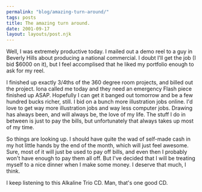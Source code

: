 ```yaml
---
permalink: "blog/amazing-turn-around/"
tags: posts
title: The amazing turn around.
date: 2001-09-17
layout: layouts/post.njk
---
```


Well, I was extremely productive today. I mailed out a demo reel to a guy in Beverly Hills about producing a national commercial. I doubt I'll get the job (I bid $6000 on it), but I feel accomplised that he liked my portfolio enough to ask for my reel. 

I finished up exactly 3/4ths of the 360 degree room projects, and billed out the project. Iona called me today and they need an emergency Flash piece finished up ASAP. Hopefully I can get it banged out tomorrow and be a few hundred bucks richer, still. I bid on a bunch more illustration jobs online. I'd love to get way more illustration jobs and way less computer jobs. Drawing has always been, and will always be, the love of my life. The stuff I do in between is just to pay the bills, but unfortunately that always takes up most of my time. 

So things are looking up. I should have quite the wad of self-made cash in my hot little hands by the end of the month, which will just feel awesome. Sure, most of it will just be used to pay off bills, and even then I probably won't have enough to pay them all off. But I've decided that I will be treating myself to a nice dinner when I make some money. I deserve that much, I think.

I keep listening to this Alkaline Trio CD. Man, that's one good CD.